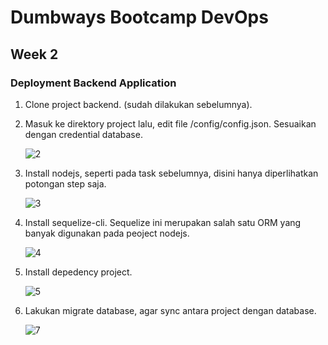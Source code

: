 # Dumbways Bootcamp DevOps
## Week 2
### Deployment Backend Application

1. Clone project backend. (sudah dilakukan sebelumnya).

2. Masuk ke direktory project lalu, edit file /config/config.json. Sesuaikan dengan credential database.
   
   ![2](https://github.com/gilbranfairuz/Dumbways-Bootcamp-Devops/blob/master/week2/DeploymentBackendApplication/img/2.png)

3. Install nodejs, seperti pada task sebelumnya, disini hanya diperlihatkan potongan step saja.
   
   ![3](https://github.com/gilbranfairuz/Dumbways-Bootcamp-Devops/blob/master/week2/DeploymentBackendApplication/img/3.png)

4. Install sequelize-cli. Sequelize ini merupakan salah satu ORM yang banyak digunakan pada peoject nodejs.
   
   ![4](https://github.com/gilbranfairuz/Dumbways-Bootcamp-Devops/blob/master/week2/DeploymentBackendApplication/img/4.png)

5. Install depedency project.
   
   ![5](https://github.com/gilbranfairuz/Dumbways-Bootcamp-Devops/blob/master/week2/DeploymentBackendApplication/img/5.png)

6. Lakukan migrate database, agar sync antara project dengan database.
   
   ![7](https://github.com/gilbranfairuz/Dumbways-Bootcamp-Devops/blob/master/week2/DeploymentBackendApplication/img/7.png)


